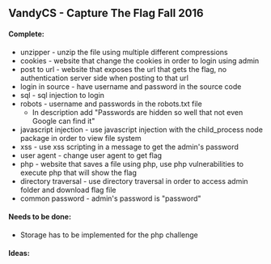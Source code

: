 ## VandyCS - Capture The Flag Fall 2016

#### Complete:
- unzipper - unzip the file using multiple different compressions
- cookies - website that change the cookies in order to login using admin
- post to url - website that exposes the url that gets the flag, no authentication server side when posting to that url
- login in source - have username and password in the source code
- sql - sql injection to login
- robots - username and passwords in the robots.txt file
  - In description add "Passwords are hidden so well that not even Google can find it"
- javascript injection - use javascript injection with the child_process node package in order to view file system
- xss - use xss scripting in a message to get the admin's password
- user agent - change user agent to get flag
- php - website that saves a file using php, use php vulnerabilities to execute php that will show the flag
- directory traversal - use directory traversal in order to access admin folder and download flag file
- common password - admin's password is "password"

#### Needs to be done:
- Storage has to be implemented for the php challenge

#### Ideas:
